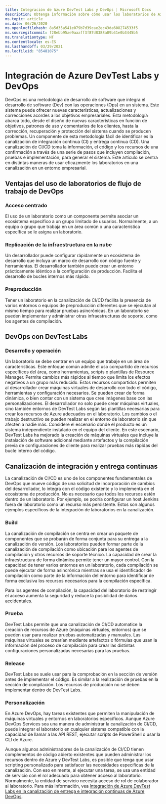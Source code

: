 ```yaml
---
title: Integración de Azure DevTest Labs y DevOps | Microsoft Docs
description: Obtenga información sobre cómo usar los laboratorios de Azure DevTest Labs dentro de canalizaciones de integración continua (CI) o entrega continua (CD) en un entorno empresarial.
ms.topic: article
ms.date: 06/26/2020
ms.openlocfilehash: 8a5d35a541e079b7d39cae2ec43da608274533f5
ms.sourcegitcommit: f28ebb95ae9aaaff3f87d8388a09b41e0b3445b5
ms.translationtype: HT
ms.contentlocale: es-ES
ms.lasthandoff: 03/29/2021
ms.locfileid: "85481075"
---
```

# <a name="integration-of-azure-devtest-labs-and-azure-devops"></a>Integración de Azure DevTest Labs y DevOps
DevOps es una metodología de desarrollo de software que integra el desarrollo de software (Dev) con las operaciones (Ops) en un sistema. Este sistema puede ofrecer nuevas características, actualizaciones y correcciones acordes a los objetivos empresariales. Esta metodología abarca todo, desde el diseño de nuevas características en función de objetivos, patrones de uso y comentarios de los clientes, hasta la corrección, recuperación y protección del sistema cuando se producen problemas. Un componente de esta metodología fácil de identificar es la canalización de integración continua (CI) y entrega continua (CD). Una canalización de CI/CD toma la información, el código y los recursos de una confirmación a través de una serie de pasos que incluyen compilación, pruebas e implementación, para generar el sistema. Este artículo se centra en distintas maneras de usar eficazmente los laboratorios en una canalización en un entorno empresarial. 

## <a name="benefits-of-using-labs-in-devops-workflow"></a>Ventajas del uso de laboratorios de flujo de trabajo de DevOps 

### <a name="focused-access"></a>Acceso centrado 
El uso de un laboratorio como un componente permite asociar un ecosistema específico a un grupo limitado de usuarios. Normalmente, a un equipo o grupo que trabaja en un área común o una característica específica se le asigna un laboratorio.   

### <a name="infrastructure-replication-in-the-cloud"></a>Replicación de la infraestructura en la nube 
Un desarrollador puede configurar rápidamente un ecosistema de desarrollo que incluya un marco de desarrollo con código fuente y herramientas. El desarrollador también puede crear un entorno prácticamente idéntico a la configuración de producción. Facilita el desarrollo de bucles internos más rápido. 

### <a name="pre-production"></a>Preproducción 
Tener un laboratorio en la canalización de CI/CD facilita la presencia de varios entornos o equipos de preproducción diferentes que se ejecutan al mismo tiempo para realizar pruebas asincrónicas. En un laboratorio se pueden implementar y administrar otras infraestructuras de soporte, como los agentes de compilación. 

## <a name="devops-with-devtest-labs"></a>DevOps con DevTest Labs 

### <a name="development--operation"></a>Desarrollo y operación 
Un laboratorio se debe centrar en un equipo que trabaje en un área de características. Este enfoque común admite el uso compartido de recursos específicos del área, como herramientas, scripts o plantillas de Resource Manager. Permite cambios más rápidos al tiempo que limita los efectos negativos a un grupo más reducido. Estos recursos compartidos permiten al desarrollador crear máquinas virtuales de desarrollo con todo el código, herramientas y configuración necesarios. Se pueden crear de forma dinámica, o bien contar con un sistema que cree imágenes base con las personalizaciones. El desarrollador no solo puede crear máquinas virtuales, sino también entornos de DevTest Labs según las plantillas necesarias para crear los recursos de Azure adecuados en el laboratorio. Los cambios o el trabajo destructivo se pueden realizar en el entorno de laboratorio sin que afecten a nadie más. Considere el escenario donde el producto es un sistema independiente instalado en el equipo del cliente. En este escenario, DevTest Labs ha mejorado la creación de máquinas virtuales que incluye la instalación de software adicional mediante artefactos y la compilación previa de configuraciones de cliente para realizar pruebas más rápidas del bucle interno del código. 
  
## <a name="cicd-pipeline"></a>Canalización de integración y entrega continuas 
La canalización de CI/CD es uno de los componentes fundamentales de DevOps que mueve código de una solicitud de incorporación de cambios del desarrollador, lo integra con el código existente y lo implementa en el ecosistema de producción. No es necesario que todos los recursos estén dentro de un laboratorio. Por ejemplo, se podría configurar un host Jenkins fuera de laboratorio como un recurso más persistente. Estos son algunos ejemplos específicos de la integración de laboratorios en la canalización. 

### <a name="build"></a>Build 
La canalización de compilación se centra en crear un paquete de componentes que se probarán de forma conjunta para su entrega a la canalización de versión. Los laboratorios pueden formar parte de la canalización de compilación como ubicación para los agentes de compilación y otros recursos de soporte técnico. La capacidad de crear la infraestructura de forma dinámica permite tener un mayor control. Con la capacidad de tener varios entornos en un laboratorio, cada compilación se puede ejecutar de forma asincrónica mientras se usa el identificador de compilación como parte de la información del entorno para identificar de forma exclusiva los recursos necesarios para la compilación específica.   

Para los agentes de compilación, la capacidad del laboratorio de restringir el acceso aumenta la seguridad y reduce la posibilidad de daños accidentales.  

### <a name="test"></a>Prueba 
DevTest Labs permite que una canalización de CI/CD automatice la creación de recursos de Azure (máquinas virtuales, entornos) que se pueden usar para realizar pruebas automatizadas y manuales. Las máquinas virtuales se crearían mediante artefactos o fórmulas que usan la información del proceso de compilación para crear las distintas configuraciones personalizadas necesarias para las pruebas.   

### <a name="release"></a>Release 
DevTest Labs se suele usar para la comprobación en la sección de versión antes de implementar el código. Es similar a la realización de pruebas en la sección de compilación. Los recursos de producción no se deben implementar dentro de DevTest Labs. 

### <a name="customization"></a>Personalización 
En Azure DevOps, hay tareas existentes que permiten la manipulación de máquinas virtuales y entornos en laboratorios específicos. Aunque Azure DevOps Services sea una manera de administrar la canalización de CI/CD, puede integrar el laboratorio en cualquier sistema compatible con la capacidad de llamar a las API REST, ejecutar scripts de PowerShell o usar la CLI de Azure. 

Aunque algunos administradores de la canalización de CI/CD tienen complementos de código abierto existentes que pueden administrar los recursos dentro de Azure y DevTest Labs, es posible que tenga que usar scripting personalizado para satisfacer las necesidades específicas de la canalización.  Con eso en mente, al ejecutar una tarea, se usa una entidad de servicio con el rol adecuado para obtener acceso al laboratorio. Normalmente, la entidad de servicio necesita acceso de rol de colaborador al laboratorio. Para más información, vea [Integración de Azure DevTest Labs en la canalización de entrega e integración continuas de Azure DevOps](devtest-lab-integrate-ci-cd.md). 
 